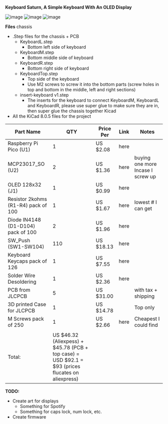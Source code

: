 **Keyboard Saturn, A Simple Keyboard With An OLED Display**

![image](https://github.com/user-attachments/assets/6df31256-2c50-42c2-93f2-c2fba238719a)
![image](https://github.com/user-attachments/assets/40f2bb41-a31f-4db6-9303-55106f4096e9)
![image](https://github.com/user-attachments/assets/f23ca1d3-1136-4d6a-9a44-25fd33c32397)

**Files**
chassis
- .Step files for the chassis + PCB
  - KeyboardL.step
      - Bottom left side of keyboard
  - KeyboardM.step
      - Bottom middle side of keyboard
  - KeyboardR.step
      - Bottom right side of keyboard
  - KeyboardTop.step
      - Top side of the keyboard
      - Use M2 screws to screw it into the bottom parts (screw holes in top and bottom in the middle, left and right sections) 
  - insert-keyboard v1.step
      - The inserts for the keyboard to connect KeyboardM, KeyboardL and KeyboardR, please use super glue to make sure they are in, then super glue the chassis together
Kicad
- All the KiCad 8.0.5 files for the project 

|Part Name                          |QTY                                                                                               |Price Per|Link|Notes                            |
|-----------------------------------|--------------------------------------------------------------------------------------------------|---------|----|---------------------------------|
|Raspberry Pi Pico (U1)             |1                                                                                                 |US $2.08 |here|                                 |
|MCP23017_SO (U2)                   |2                                                                                                 |US $1.36 |here|buying one more Incase I screw up|
|OLED 128x32 (J1)                   |1                                                                                                 |US $0.99 |here|                                 |
|Resistor 2kohms (R1-R4) pack of 100|1                                                                                                 |US $1.67 |here|lowest # I can get               |
|Diode IN4148 (D1-D104)  pack of 100|2                                                                                                 |US $1.96 |here|                                 |
|SW_Push (SW1-SW104)                |110                                                                                               |US $18.13|here|                                 |
|Keyboard Keycaps pack of 126       |1                                                                                                 |US $7.55 |here|                                 |
|Solder Wire Desoldering            |1                                                                                                 |US $2.36 |here|                                 |
|PCB from JLCPCB                    |5                                                                                                 |US $31.00|    |with tax + shipping              |
|3D printed Case for JLCPCB         |1                                                                                                 |US $14.78|    |Top only                         |
|M Screws pack of 250               |1                                                                                                 |US $2.66 |here|Cheapest I could find            |
|                                   |                                                                                                  |         |    |                                 |
|Total:                             |US $46.32 (Aliexpess) + $45.78 (PCB + top case) = USD $92.1 = $93 (prices flucates on aliexpress) |         |    |                                 |

**TODO:**
- Create art for displays
  - Something for Spotify
  - Something for caps lock, num lock, etc.
 - Create firmware
